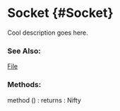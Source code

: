 Socket {#Socket}
================

Cool description goes here.

### See Also:

[File][]

### Methods:

method () : returns
: Nifty


[File]: /Data/File